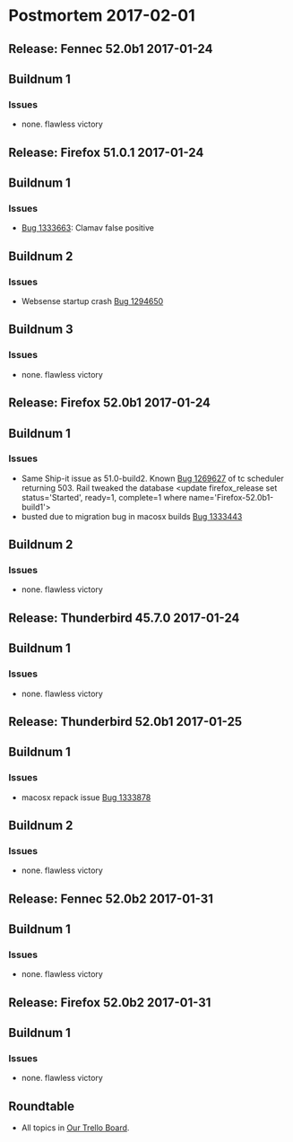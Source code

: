 # Postmortem 2017-02-01

## Release: Fennec 52.0b1 2017-01-24

## Buildnum 1
### Issues
- none. flawless victory


## Release: Firefox 51.0.1 2017-01-24

## Buildnum 1
### Issues
- [Bug 1333663](https://bugzil.la/1333663): Clamav false positive

## Buildnum 2
### Issues
- Websense startup crash [Bug 1294650](https://bugzil.la/1294650)

## Buildnum 3
### Issues
- none. flawless victory


## Release: Firefox 52.0b1 2017-01-24

## Buildnum 1
### Issues
- Same Ship-it issue as 51.0-build2. Known [Bug 1269627](https://bugzil.la/1269627) of tc scheduler returning 503. Rail tweaked the database <update firefox_release set status='Started', ready=1, complete=1 where name='Firefox-52.0b1-build1'>
- busted due to migration bug in macosx builds [Bug 1333443](https://bugzil.la/1333443)

## Buildnum 2
### Issues
- none. flawless victory


## Release: Thunderbird 45.7.0 2017-01-24

## Buildnum 1
### Issues
- none. flawless victory


## Release: Thunderbird 52.0b1 2017-01-25

## Buildnum 1
### Issues
- macosx repack issue [Bug 1333878](https://bugzil.la/1333878)

## Buildnum 2
### Issues
- none. flawless victory


## Release: Fennec 52.0b2 2017-01-31

## Buildnum 1
### Issues
- none. flawless victory


## Release: Firefox 52.0b2 2017-01-31

## Buildnum 1
### Issues
- none. flawless victory



## Roundtable
- All topics in [Our Trello Board](https://trello.com/b/MXHaVRcP/release-promotion-meeting).